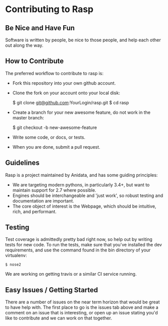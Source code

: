 Contributing to Rasp
====================

Be Nice and Have Fun
--------------------

Software is written by people, be nice to those people, and help each
other out along the way.

How to Contribute
-----------------

The preferred workflow to contribute to rasp is:

 * Fork this repository into your own github account.
 * Clone the fork on your account onto your local disk:

    $ git clone git@github.com:YourLogin/rasp.git 
    $ cd rasp

 * Create a branch for your new awesome feature, do not work in the master branch:

    $ git checkout -b new-awesome-feature

 * Write some code, or docs, or tests.
 * When you are done, submit a pull request.

Guidelines
----------

Rasp is a project maintained by Anidata, and has some guiding 
principles:

 * We are targeting modern pythons, in particularly 3.4+, but want to maintain
 support for 2.7 where possible.
 * Engines should be interchangeable and 'just work', so robust testing 
 and documentation are important.
 * The core object of interest is the Webpage, which should be intuitive,
 rich, and performant.

Testing
-------

Test coverage is admittedly pretty bad right now, so help out by writing
 tests for new code. To run the tests, make sure that you've installed
  the dev requirements, and use the command found in the bin directory
  of your virtualenv:

    $ nose2

We are working on getting travis or a similar CI service running.

Easy Issues / Getting Started
-----------------------------

There are a number of issues on the near term horizon that would be 
great to have help with. The first place to go is the issues tab above
and make a comment on an issue that is interesting, or open up an issue
stating you'd like to contribute and we can work on that together.